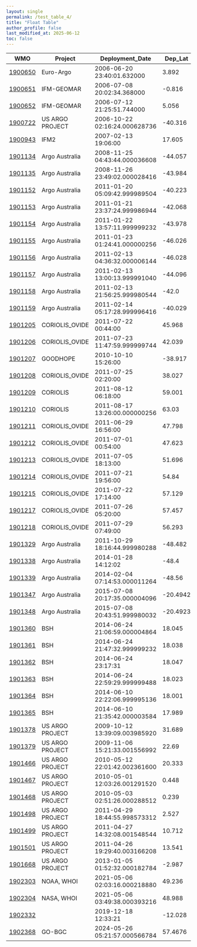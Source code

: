 ```yaml
---
layout: single
permalink: /test_table_4/
title: "Float Table"
author_profile: false
last_modified_at: 2025-06-12
toc: false
---
```

 
<table id="my-table">
  <thead>
    <tr>
      <th>WMO</th>
      <th>Project</th>
      <th>Deployment_Date</th>
      <th>Dep_Lat</th>
      <th>Dep_Lon</th>
      <th>Last_Date</th>
    </tr>
  </thead>
  <tbody>
    <tr>
      <td><a href="https://www.bgc-argo-plus.info/float_pages/1900650/">1900650</a></td>
      <td>Euro-Argo</td>
      <td>2006-06-20 23:40:01.632000</td>
      <td>3.892</td>
      <td>-34.276</td>
      <td>2010-03-12 00:23:41.280000</td>
    </tr>
    <tr>
      <td><a href="https://www.bgc-argo-plus.info/float_pages/1900651/">1900651</a></td>
      <td>IFM-GEOMAR</td>
      <td>2006-07-08 20:02:34.368000</td>
      <td>-0.816</td>
      <td>-21.853</td>
      <td>2009-11-19 20:29:42.144000</td>
    </tr>
    <tr>
      <td><a href="https://www.bgc-argo-plus.info/float_pages/1900652/">1900652</a></td>
      <td>IFM-GEOMAR</td>
      <td>2006-07-12 21:25:51.744000</td>
      <td>5.056</td>
      <td>-22.821</td>
      <td>2010-04-12 20:53:09</td>
    </tr>
    <tr>
      <td><a href="https://www.bgc-argo-plus.info/float_pages/1900722/">1900722</a></td>
      <td>US ARGO PROJECT</td>
      <td>2006-10-22 02:16:24.000628736</td>
      <td>-40.316</td>
      <td>73.389</td>
      <td>2010-07-15 11:19:48.000005632</td>
    </tr>
    <tr>
      <td><a href="https://www.bgc-argo-plus.info/float_pages/1900943/">1900943</a></td>
      <td>IFM2</td>
      <td>2007-02-13 19:06:00</td>
      <td>17.605</td>
      <td>-24.293</td>
      <td>2007-12-27 09:19:00.000000256</td>
    </tr>
    <tr>
      <td><a href="https://www.bgc-argo-plus.info/float_pages/1901134/">1901134</a></td>
      <td>Argo Australia</td>
      <td>2008-11-25 04:43:44.000036608</td>
      <td>-44.057</td>
      <td>69.129</td>
      <td>2015-11-09 01:38:24.000002048</td>
    </tr>
    <tr>
      <td><a href="https://www.bgc-argo-plus.info/float_pages/1901135/">1901135</a></td>
      <td>Argo Australia</td>
      <td>2008-11-26 23:49:02.000028416</td>
      <td>-43.984</td>
      <td>72.376</td>
      <td>2013-08-23 01:13:44.999977728</td>
    </tr>
    <tr>
      <td><a href="https://www.bgc-argo-plus.info/float_pages/1901152/">1901152</a></td>
      <td>Argo Australia</td>
      <td>2011-01-20 05:09:42.999989504</td>
      <td>-40.223</td>
      <td>52.819</td>
      <td>2015-12-15 05:19:40.000010240</td>
    </tr>
    <tr>
      <td><a href="https://www.bgc-argo-plus.info/float_pages/1901153/">1901153</a></td>
      <td>Argo Australia</td>
      <td>2011-01-21 23:37:24.999986944</td>
      <td>-42.068</td>
      <td>53.037</td>
      <td>2019-06-29 03:19:42.999980544</td>
    </tr>
    <tr>
      <td><a href="https://www.bgc-argo-plus.info/float_pages/1901154/">1901154</a></td>
      <td>Argo Australia</td>
      <td>2011-01-22 13:57:11.999999232</td>
      <td>-43.978</td>
      <td>52.256</td>
      <td>2020-04-24 15:41:41.999987712</td>
    </tr>
    <tr>
      <td><a href="https://www.bgc-argo-plus.info/float_pages/1901155/">1901155</a></td>
      <td>Argo Australia</td>
      <td>2011-01-23 01:24:41.000000256</td>
      <td>-46.026</td>
      <td>51.953</td>
      <td>2020-10-02 05:19:50.999990784</td>
    </tr>
    <tr>
      <td><a href="https://www.bgc-argo-plus.info/float_pages/1901156/">1901156</a></td>
      <td>Argo Australia</td>
      <td>2011-02-13 04:36:32.000006144</td>
      <td>-46.028</td>
      <td>68.631</td>
      <td>2012-08-26 03:55:29.000008192</td>
    </tr>
    <tr>
      <td><a href="https://www.bgc-argo-plus.info/float_pages/1901157/">1901157</a></td>
      <td>Argo Australia</td>
      <td>2011-02-13 13:00:13.999991040</td>
      <td>-44.096</td>
      <td>67.572</td>
      <td>2019-11-28 14:14:35.000014848</td>
    </tr>
    <tr>
      <td><a href="https://www.bgc-argo-plus.info/float_pages/1901158/">1901158</a></td>
      <td>Argo Australia</td>
      <td>2011-02-13 21:56:25.999980544</td>
      <td>-42.0</td>
      <td>66.186</td>
      <td>2015-01-13 22:50:34.999980032</td>
    </tr>
    <tr>
      <td><a href="https://www.bgc-argo-plus.info/float_pages/1901159/">1901159</a></td>
      <td>Argo Australia</td>
      <td>2011-02-14 05:17:28.999996416</td>
      <td>-40.029</td>
      <td>64.887</td>
      <td>2016-06-17 03:20:12.999978752</td>
    </tr>
    <tr>
      <td><a href="https://www.bgc-argo-plus.info/float_pages/1901205/">1901205</a></td>
      <td>CORIOLIS_OVIDE</td>
      <td>2011-07-22 00:44:00</td>
      <td>45.968</td>
      <td>-20.017</td>
      <td>2016-11-12 23:35:00.000000256</td>
    </tr>
    <tr>
      <td><a href="https://www.bgc-argo-plus.info/float_pages/1901206/">1901206</a></td>
      <td>CORIOLIS_OVIDE</td>
      <td>2011-07-23 11:47:59.999999744</td>
      <td>42.039</td>
      <td>-20.014</td>
      <td>2016-12-24 22:51:00</td>
    </tr>
    <tr>
      <td><a href="https://www.bgc-argo-plus.info/float_pages/1901207/">1901207</a></td>
      <td>GOODHOPE</td>
      <td>2010-10-10 15:26:00</td>
      <td>-38.917</td>
      <td>11.575</td>
      <td>2016-02-23 20:33:00</td>
    </tr>
    <tr>
      <td><a href="https://www.bgc-argo-plus.info/float_pages/1901208/">1901208</a></td>
      <td>CORIOLIS_OVIDE</td>
      <td>2011-07-25 02:20:00</td>
      <td>38.027</td>
      <td>-19.997</td>
      <td>2017-04-05 23:37:00</td>
    </tr>
    <tr>
      <td><a href="https://www.bgc-argo-plus.info/float_pages/1901209/">1901209</a></td>
      <td>CORIOLIS</td>
      <td>2011-08-12 06:18:00</td>
      <td>59.001</td>
      <td>-40.185</td>
      <td>2012-03-30 20:34:59.999999744</td>
    </tr>
    <tr>
      <td><a href="https://www.bgc-argo-plus.info/float_pages/1901210/">1901210</a></td>
      <td>CORIOLIS</td>
      <td>2011-08-17 13:26:00.000000256</td>
      <td>63.03</td>
      <td>-35.488</td>
      <td>2017-05-28 23:47:59.999999744</td>
    </tr>
    <tr>
      <td><a href="https://www.bgc-argo-plus.info/float_pages/1901211/">1901211</a></td>
      <td>CORIOLIS_OVIDE</td>
      <td>2011-06-29 16:56:00</td>
      <td>47.798</td>
      <td>-25.034</td>
      <td>2014-12-31 20:34:00</td>
    </tr>
    <tr>
      <td><a href="https://www.bgc-argo-plus.info/float_pages/1901212/">1901212</a></td>
      <td>CORIOLIS_OVIDE</td>
      <td>2011-07-01 00:54:00</td>
      <td>47.623</td>
      <td>-29.895</td>
      <td>2016-12-21 23:02:00</td>
    </tr>
    <tr>
      <td><a href="https://www.bgc-argo-plus.info/float_pages/1901213/">1901213</a></td>
      <td>CORIOLIS_OVIDE</td>
      <td>2011-07-05 18:13:00</td>
      <td>51.696</td>
      <td>-35.796</td>
      <td>2011-12-13 21:27:00.000000256</td>
    </tr>
    <tr>
      <td><a href="https://www.bgc-argo-plus.info/float_pages/1901214/">1901214</a></td>
      <td>CORIOLIS_OVIDE</td>
      <td>2011-07-21 19:56:00</td>
      <td>54.84</td>
      <td>-43.438</td>
      <td>2017-02-10 23:19:00.000000256</td>
    </tr>
    <tr>
      <td><a href="https://www.bgc-argo-plus.info/float_pages/1901215/">1901215</a></td>
      <td>CORIOLIS_OVIDE</td>
      <td>2011-07-22 17:14:00</td>
      <td>57.129</td>
      <td>-43.687</td>
      <td>2015-09-20 20:50:00</td>
    </tr>
    <tr>
      <td><a href="https://www.bgc-argo-plus.info/float_pages/1901217/">1901217</a></td>
      <td>CORIOLIS_OVIDE</td>
      <td>2011-07-26 05:20:00</td>
      <td>57.457</td>
      <td>-51.147</td>
      <td>2017-01-16 23:43:00.000000256</td>
    </tr>
    <tr>
      <td><a href="https://www.bgc-argo-plus.info/float_pages/1901218/">1901218</a></td>
      <td>CORIOLIS_OVIDE</td>
      <td>2011-07-29 07:49:00</td>
      <td>56.293</td>
      <td>-52.426</td>
      <td>2016-10-01 21:36:00</td>
    </tr>
    <tr>
      <td><a href="https://www.bgc-argo-plus.info/float_pages/1901329/">1901329</a></td>
      <td>Argo Australia</td>
      <td>2011-10-29 18:16:44.999980288</td>
      <td>-48.482</td>
      <td>72.2</td>
      <td>2013-04-14 09:21:28.000014336</td>
    </tr>
    <tr>
      <td><a href="https://www.bgc-argo-plus.info/float_pages/1901338/">1901338</a></td>
      <td>Argo Australia</td>
      <td>2014-01-28 14:12:02</td>
      <td>-48.4</td>
      <td>71.535</td>
      <td>2014-09-05 07:00:58.999988480</td>
    </tr>
    <tr>
      <td><a href="https://www.bgc-argo-plus.info/float_pages/1901339/">1901339</a></td>
      <td>Argo Australia</td>
      <td>2014-02-04 07:14:53.000011264</td>
      <td>-48.56</td>
      <td>74.026</td>
      <td>2014-09-15 04:21:59.999988480</td>
    </tr>
    <tr>
      <td><a href="https://www.bgc-argo-plus.info/float_pages/1901347/">1901347</a></td>
      <td>Argo Australia</td>
      <td>2015-07-08 20:17:35.000004096</td>
      <td>-20.4942</td>
      <td>78.4757</td>
      <td>2016-10-18 18:51:11.999993856</td>
    </tr>
    <tr>
      <td><a href="https://www.bgc-argo-plus.info/float_pages/1901348/">1901348</a></td>
      <td>Argo Australia</td>
      <td>2015-07-08 20:43:51.999980032</td>
      <td>-20.4923</td>
      <td>78.4707</td>
      <td>2016-06-02 06:02:06.999995136</td>
    </tr>
    <tr>
      <td><a href="https://www.bgc-argo-plus.info/float_pages/1901360/">1901360</a></td>
      <td>BSH</td>
      <td>2014-06-24 21:06:59.000004864</td>
      <td>18.045</td>
      <td>-17.306</td>
      <td>2017-05-29 20:57:00.999999744</td>
    </tr>
    <tr>
      <td><a href="https://www.bgc-argo-plus.info/float_pages/1901361/">1901361</a></td>
      <td>BSH</td>
      <td>2014-06-24 21:47:32.999999232</td>
      <td>18.038</td>
      <td>-17.309</td>
      <td>2017-09-16 20:16:42.999998976</td>
    </tr>
    <tr>
      <td><a href="https://www.bgc-argo-plus.info/float_pages/1901362/">1901362</a></td>
      <td>BSH</td>
      <td>2014-06-24 23:17:31</td>
      <td>18.047</td>
      <td>-17.317</td>
      <td>2014-12-11 22:19:28.999997184</td>
    </tr>
    <tr>
      <td><a href="https://www.bgc-argo-plus.info/float_pages/1901363/">1901363</a></td>
      <td>BSH</td>
      <td>2014-06-24 22:59:29.999999488</td>
      <td>18.023</td>
      <td>-17.301</td>
      <td>2017-11-05 23:34:08.000003584</td>
    </tr>
    <tr>
      <td><a href="https://www.bgc-argo-plus.info/float_pages/1901364/">1901364</a></td>
      <td>BSH</td>
      <td>2014-06-10 22:22:06.999995136</td>
      <td>18.001</td>
      <td>-17.221</td>
      <td>2016-01-31 22:27:47.999996160</td>
    </tr>
    <tr>
      <td><a href="https://www.bgc-argo-plus.info/float_pages/1901365/">1901365</a></td>
      <td>BSH</td>
      <td>2014-06-10 21:35:42.000003584</td>
      <td>17.989</td>
      <td>-17.214</td>
      <td>2017-09-22 20:27:18.999999232</td>
    </tr>
    <tr>
      <td><a href="https://www.bgc-argo-plus.info/float_pages/1901378/">1901378</a></td>
      <td>US ARGO PROJECT</td>
      <td>2009-10-12 13:39:09.003985920</td>
      <td>31.689</td>
      <td>-64.201</td>
      <td>2013-05-07 00:40:30.000094976</td>
    </tr>
    <tr>
      <td><a href="https://www.bgc-argo-plus.info/float_pages/1901379/">1901379</a></td>
      <td>US ARGO PROJECT</td>
      <td>2009-11-06 15:21:33.001556992</td>
      <td>22.69</td>
      <td>-157.988</td>
      <td>2013-11-05 03:35:21.999837184</td>
    </tr>
    <tr>
      <td><a href="https://www.bgc-argo-plus.info/float_pages/1901466/">1901466</a></td>
      <td>US ARGO PROJECT</td>
      <td>2010-05-12 22:01:42.002361600</td>
      <td>20.333</td>
      <td>-28.16</td>
      <td>2017-05-06 00:34:04.000049408</td>
    </tr>
    <tr>
      <td><a href="https://www.bgc-argo-plus.info/float_pages/1901467/">1901467</a></td>
      <td>US ARGO PROJECT</td>
      <td>2010-05-01 12:03:26.001291520</td>
      <td>0.448</td>
      <td>-16.514</td>
      <td>2017-05-16 00:04:30.000005888</td>
    </tr>
    <tr>
      <td><a href="https://www.bgc-argo-plus.info/float_pages/1901468/">1901468</a></td>
      <td>US ARGO PROJECT</td>
      <td>2010-05-03 02:51:26.000288512</td>
      <td>0.239</td>
      <td>-23.018</td>
      <td>2011-05-10 20:13:22.002164736</td>
    </tr>
    <tr>
      <td><a href="https://www.bgc-argo-plus.info/float_pages/1901498/">1901498</a></td>
      <td>US ARGO PROJECT</td>
      <td>2011-04-29 18:44:55.998573312</td>
      <td>2.527</td>
      <td>-33.627</td>
      <td>2017-05-11 00:00:00</td>
    </tr>
    <tr>
      <td><a href="https://www.bgc-argo-plus.info/float_pages/1901499/">1901499</a></td>
      <td>US ARGO PROJECT</td>
      <td>2011-04-27 14:32:08.001548544</td>
      <td>10.712</td>
      <td>-45.798</td>
      <td>2015-03-09 07:39:02.000807424</td>
    </tr>
    <tr>
      <td><a href="https://www.bgc-argo-plus.info/float_pages/1901501/">1901501</a></td>
      <td>US ARGO PROJECT</td>
      <td>2011-04-26 19:29:40.003166208</td>
      <td>13.541</td>
      <td>-50.172</td>
      <td>2018-04-24 00:24:58.000034560</td>
    </tr>
    <tr>
      <td><a href="https://www.bgc-argo-plus.info/float_pages/1901668/">1901668</a></td>
      <td>US ARGO PROJECT</td>
      <td>2013-01-05 01:52:32.000182784</td>
      <td>-2.987</td>
      <td>-23.7</td>
      <td>2018-10-21 09:02:06.000968704</td>
    </tr>
    <tr>
      <td><a href="https://www.bgc-argo-plus.info/float_pages/1902303/">1902303</a></td>
      <td>NOAA, WHOI</td>
      <td>2021-05-06 02:03:16.000218880</td>
      <td>49.236</td>
      <td>-14.742</td>
      <td>2023-05-10 22:02:02.002362880</td>
    </tr>
    <tr>
      <td><a href="https://www.bgc-argo-plus.info/float_pages/1902304/">1902304</a></td>
      <td>NASA, WHOI</td>
      <td>2021-05-06 03:49:38.000393216</td>
      <td>48.988</td>
      <td>-14.777</td>
      <td>2024-12-11 21:37:11.002307072</td>
    </tr>
    <tr>
      <td><a href="https://www.bgc-argo-plus.info/float_pages/1902332/">1902332</a></td>
      <td></td>
      <td>2019-12-18 12:33:21</td>
      <td>-12.028</td>
      <td>79.912</td>
      <td>2022-01-25 04:13:11</td>
    </tr>
    <tr>
      <td><a href="https://www.bgc-argo-plus.info/float_pages/1902368/">1902368</a></td>
      <td>GO-BGC</td>
      <td>2024-05-26 05:21:57.000566784</td>
      <td>57.4676</td>
      <td>-148.003</td>
      <td>2024-12-18 20:30:20.002189312</td>
    </tr>
  </tbody>
</table>